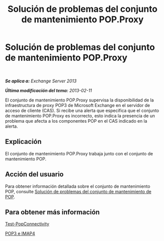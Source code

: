 ﻿---
title: Solución de problemas del conjunto de mantenimiento POP.Proxy
TOCTitle: Solución de problemas del conjunto de mantenimiento POP.Proxy
ms:assetid: ea634068-aa8c-4421-a3fc-d8695ea73b80
ms:mtpsurl: https://technet.microsoft.com/es-es/library/ms.exch.scom.pop.proxy(v=EXCHG.150)
ms:contentKeyID: 53181925
ms.date: 10/08/2015
mtps_version: v=EXCHG.150
ms.translationtype: HT
---

# Solución de problemas del conjunto de mantenimiento POP.Proxy

 

_**Se aplica a:**  Exchange Server 2013_

_**Última modificación del tema:**  2013-02-11_

El conjunto de mantenimiento POP.Proxy supervisa la disponibilidad de la infraestructura de proxy POP3 de Microsoft Exchange en el servidor de acceso de cliente (CAS). Si recibe una alerta que especifica que el conjunto de mantenimiento POP.Proxy es incorrecto, esto indica la presencia de un problema que afecta a los componentes POP en el CAS indicado en la alerta.

## Explicación

El conjunto de mantenimiento POP.Proxy trabaja junto con el conjunto de mantenimiento POP.

## Acción del usuario

Para obtener información detallada sobre el conjunto de mantenimiento POP, consulte [Solución de problemas del conjunto de mantenimiento de POP](troubleshooting-pop-health-set.md).

## Para obtener más información

[Test-PopConnectivity](https://technet.microsoft.com/es-es/library/bb738143\(v=exchg.150\))

[POP3 e IMAP4](https://technet.microsoft.com/es-es/library/jj657728\(v=exchg.150\))

